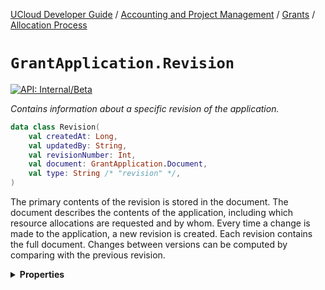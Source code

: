 [UCloud Developer Guide](/docs/developer-guide/README.md) / [Accounting and Project Management](/docs/developer-guide/accounting-and-projects/README.md) / [Grants](/docs/developer-guide/accounting-and-projects/grants/README.md) / [Allocation Process](/docs/developer-guide/accounting-and-projects/grants/grants.md)

# `GrantApplication.Revision`


[![API: Internal/Beta](https://img.shields.io/static/v1?label=API&message=Internal/Beta&color=red&style=flat-square)](/docs/developer-guide/core/api-conventions.md)


_Contains information about a specific revision of the application._

```kotlin
data class Revision(
    val createdAt: Long,
    val updatedBy: String,
    val revisionNumber: Int,
    val document: GrantApplication.Document,
    val type: String /* "revision" */,
)
```
The primary contents of the revision is stored in the document. The document describes the contents of the
application, including which resource allocations are requested and by whom. Every time a change is made to
the application, a new revision is created. Each revision contains the full document. Changes between versions
can be computed by comparing with the previous revision.

<details>
<summary>
<b>Properties</b>
</summary>

<details>
<summary>
<code>createdAt</code>: <code><code><a href='https://kotlinlang.org/api/latest/jvm/stdlib/kotlin/-long/'>Long</a></code></code> Timestamp indicating when this revision was made
</summary>





</details>

<details>
<summary>
<code>updatedBy</code>: <code><code><a href='https://kotlinlang.org/api/latest/jvm/stdlib/kotlin/-string/'>String</a></code></code> Username of the user who created this revision
</summary>





</details>

<details>
<summary>
<code>revisionNumber</code>: <code><code><a href='https://kotlinlang.org/api/latest/jvm/stdlib/kotlin/-int/'>Int</a></code></code> A number indicating which revision this is
</summary>



Revision numbers are guaranteed to be unique and always increasing. The first revision number must be 0.
The backend does not guarantee that revision numbers are issued without gaps. Thus it is allowed for the
first revision to be 0 and the second revision to be 10.


</details>

<details>
<summary>
<code>document</code>: <code><code><a href='#grantapplication.document'>GrantApplication.Document</a></code></code> Contains the application form from the end-user
</summary>





</details>

<details>
<summary>
<code>type</code>: <code><code>String /* "revision" */</code></code> The type discriminator
</summary>

[![API: Stable](https://img.shields.io/static/v1?label=API&message=Stable&color=green&style=flat-square)](/docs/developer-guide/core/api-conventions.md)




</details>



</details>


